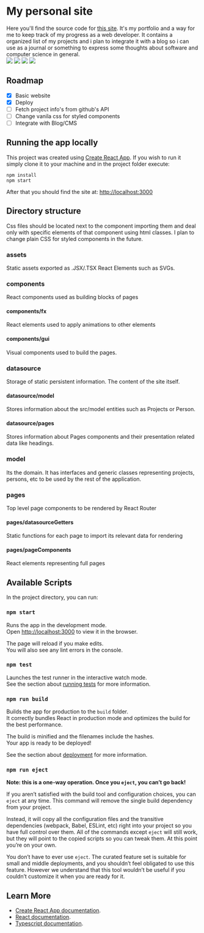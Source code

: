# My personal site
Here you'll find the source code for [this site](https://lukasmolin.github.io/).
It's my portfolio and a way for me to keep track of my progress as a web developer. It contains a organized list of my projects and i plan to integrate it with a blog so i can use as a journal or something to express some thoughts about software and computer science in general.\
<img src="https://img.shields.io/badge/Typescript-007ACC.svg?style=flat-square&logo=typescript&logoColor=white"></img>
<img src="https://img.shields.io/badge/React-61CDE8.svg?style=flat-square&logo=react&logoColor=white"></img>
<img src="https://img.shields.io/badge/HTML-E34F26.svg?style=flat-square&logo=html5&logoColor=white"></img>
<img src="https://img.shields.io/badge/CSS-1572B6.svg?style=flat-square&logo=css3&logoColor=white"></img>

## Roadmap

- [x] Basic website
- [x] Deploy
- [ ] Fetch project info's from github's API
- [ ] Change vanila css for styled components
- [ ] Integrate with Blog/CMS

## Running the app locally

This project was created using [Create React App](https://github.com/facebook/create-react-app).
If you wish to run it simply clone it to your machine and in the project folder execute:
```
npm install
npm start
```
After that you should find the site at: [http://localhost:3000](http://localhost:3000)

## Directory structure

Css files should be located next to the component importing them and deal only with specific elements of that component using html classes. I plan to change plain CSS for styled components in the future.
### assets

Static assets exported as .JSX/.TSX React Elements such as SVGs.

### components

React components used as building blocks of pages

#### components/fx

React elements used to apply animations to other elements

#### components/gui

Visual components used to build the pages.

### datasource

Storage of static persistent information. The content of the site itself.

#### datasource/model

Stores information about the src/model entities such as Projects or Person.

#### datasource/pages

Stores information about Pages components and their presentation related data like headings.

### model

Its the domain. It has interfaces and generic classes representing projects, persons, etc to be used by the rest of the application.

### pages

Top level page components to be rendered by React Router

#### pages/datasourceGetters

Static functions for each page to import its relevant data for rendering

#### pages/pageComponents

React elements representing full pages
## Available Scripts

In the project directory, you can run:

### `npm start`

Runs the app in the development mode.\
Open [http://localhost:3000](http://localhost:3000) to view it in the browser.

The page will reload if you make edits.\
You will also see any lint errors in the console.

### `npm test`

Launches the test runner in the interactive watch mode.\
See the section about [running tests](https://facebook.github.io/create-react-app/docs/running-tests) for more information.

### `npm run build`

Builds the app for production to the `build` folder.\
It correctly bundles React in production mode and optimizes the build for the best performance.

The build is minified and the filenames include the hashes.\
Your app is ready to be deployed!

See the section about [deployment](https://facebook.github.io/create-react-app/docs/deployment) for more information.

### `npm run eject`

**Note: this is a one-way operation. Once you `eject`, you can’t go back!**

If you aren’t satisfied with the build tool and configuration choices, you can `eject` at any time. This command will remove the single build dependency from your project.

Instead, it will copy all the configuration files and the transitive dependencies (webpack, Babel, ESLint, etc) right into your project so you have full control over them. All of the commands except `eject` will still work, but they will point to the copied scripts so you can tweak them. At this point you’re on your own.

You don’t have to ever use `eject`. The curated feature set is suitable for small and middle deployments, and you shouldn’t feel obligated to use this feature. However we understand that this tool wouldn’t be useful if you couldn’t customize it when you are ready for it.

## Learn More

* [Create React App documentation](https://facebook.github.io/create-react-app/docs/getting-started).
* [React documentation](https://reactjs.org/).
* [Typescript documentation](https://www.typescriptlang.org/).
